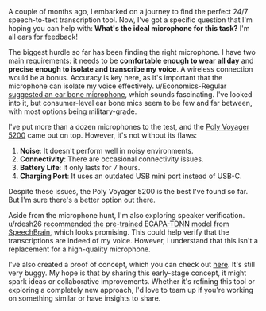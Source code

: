 A couple of months ago, I embarked on a journey to find the perfect 24/7 speech-to-text transcription tool. Now, I've got a specific question that I'm hoping you can help with: **What's the ideal microphone for this task?** I'm all ears for feedback!

The biggest hurdle so far has been finding the right microphone. I have two main requirements: it needs to be **comfortable enough to wear all day** and **precise enough to isolate and transcribe my voice**. A wireless connection would be a bonus. Accuracy is key here, as it's important that the microphone can isolate my voice effectively. u/Economics-Regular [suggested an ear bone microphone](https://old.reddit.com/r/speechrecognition/comments/16b6kd4/247_speechtotext_transcription_tool_wanted/k5x2n8v/), which sounds fascinating. I've looked into it, but consumer-level ear bone mics seem to be few and far between, with most options being military-grade.

I've put more than a dozen microphones to the test, and the [Poly Voyager 5200](https://www.poly.com/us/en/products/headsets/voyager/voyager-5200) came out on top. However, it's not without its flaws:

1. **Noise**: It doesn't perform well in noisy environments.
1. **Connectivity**: There are occasional connectivity issues.
1. **Battery Life**: It only lasts for 7 hours.
1. **Charging Port**: It uses an outdated USB mini port instead of USB-C.

Despite these issues, the Poly Voyager 5200 is the best I've found so far. But I'm sure there's a better option out there.

Aside from the microphone hunt, I'm also exploring speaker verification. u/rdesh26 [recommended the pre-trained ECAPA-TDNN model from SpeechBrain](https://old.reddit.com/r/speechrecognition/comments/17j1w4r/speaker_recognition_model/kac6rq1/), which looks promising. This could help verify that the transcriptions are indeed of my voice. However, I understand that this isn't a replacement for a high-quality microphone.

I've also created a proof of concept, which you can check out [here](https://github.com/8ta4/say). It's still very buggy. My hope is that by sharing this early-stage concept, it might spark ideas or collaborative improvements. Whether it's refining this tool or exploring a completely new approach, I'd love to team up if you're working on something similar or have insights to share.
